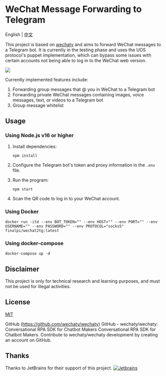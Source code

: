# WeChat Message Forwarding to Telegram

English | [中文](README_zh.md)

This project is based on [wechaty](https://github.com/wechaty/wechaty) and aims to forward WeChat messages to a Telegram bot. It is currently in the testing phase and uses the UOS protocol's puppet implementation, which can bypass some issues with certain accounts not being able to log in to the WeChat web version.

![](https://s1.imagehub.cc/images/2023/06/30/imagea3d9cbc1eb0fa6c7.png)

Currently implemented features include:

1. Forwarding group messages that @ you in WeChat to a Telegram bot
2. Forwarding private WeChat messages containing images, voice messages, text, or videos to a Telegram bot
3. Group message whitelist

## Usage

### Using Node.js v16 or higher

1. Install dependencies:

   ```shell
   npm install
   ```

2. Configure the Telegram bot's token and proxy information in the `.env` file.

3. Run the program:

   ```shell
   npm start
   ```

4. Scan the QR code to log in to your WeChat account.

### Using Docker

```shell
docker run -itd --env BOT_TOKEN="" --env HOST="" --env PORT="" --env USERNAME="" --env PASSWORD="" --env PROTOCOL="socks5" finalpi/wechat2tg:latest
```

### Using docker-compose

```shell
docker-compose up -d
```

## Disclaimer

This project is only for technical research and learning purposes, and must not be used for illegal activities.

## License

[MIT](LICENSE)

GitHub (https://github.com/wechaty/wechaty)
GitHub - wechaty/wechaty: Conversational RPA SDK for Chatbot Makers
Conversational RPA SDK for Chatbot Makers. Contribute to wechaty/wechaty development by creating an account on GitHub.

## Thanks
Thanks to JetBrains for their support of this project.
[![Jetbrains](https://resources.jetbrains.com/storage/products/company/brand/logos/jb_beam.png)](https://www.jetbrains.com)